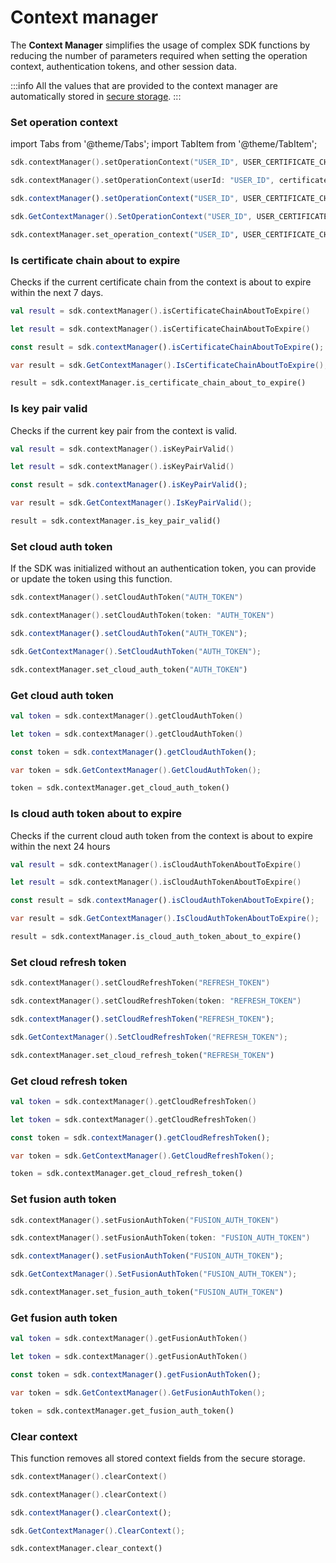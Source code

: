 # Context manager

The **Context Manager** simplifies the usage of complex SDK functions by reducing the number of parameters required when setting the operation context, authentication tokens, and other session data.

:::info 
All the values that are provided to the context manager are automatically stored in [secure storage](04_INITIALIZE.md#secure-storage).
:::

### Set operation context

import Tabs from '@theme/Tabs';
import TabItem from '@theme/TabItem';

<Tabs>
<TabItem value="kotlin" label="JVM & Android">

```kotlin
sdk.contextManager().setOperationContext("USER_ID", USER_CERTIFICATE_CHAIN_LIST, PUBLIC_KEY, PRIVATE_KEY)
```

</TabItem>
<TabItem value="swift" label="Swift">

```swift
sdk.contextManager().setOperationContext(userId: "USER_ID", certificateChain: USER_CERTIFICATE_CHAIN_LIST, publicKey: PUBLIC_KEY, privateKey: PRIVATE_KEY)
```

</TabItem>
<TabItem value="js" label="JavaScript">

```js
sdk.contextManager().setOperationContext("USER_ID", USER_CERTIFICATE_CHAIN_LIST, PUBLIC_KEY, PRIVATE_KEY);
```

</TabItem>
<TabItem value="csharp" label="C#">

```csharp
sdk.GetContextManager().SetOperationContext("USER_ID", USER_CERTIFICATE_CHAIN_AS_STRING, "BASE64_PUBLIC_KEY", "BASE64_PRIVATE_KEY");
```

</TabItem>
<TabItem value="python" label="Python">

```python
sdk.contextManager.set_operation_context("USER_ID", USER_CERTIFICATE_CHAIN_AS_STRING, "BASE64_PUBLIC_KEY", "BASE64_PRIVATE_KEY")
```

</TabItem>
</Tabs>

### Is certificate chain about to expire

Checks if the current certificate chain from the context is about to expire within the next 7 days.

<Tabs>
<TabItem value="kotlin" label="JVM & Android">

```kotlin
val result = sdk.contextManager().isCertificateChainAboutToExpire()
```

</TabItem>
<TabItem value="swift" label="Swift">

```swift
let result = sdk.contextManager().isCertificateChainAboutToExpire()
```

</TabItem>
<TabItem value="js" label="JavaScript">

```js
const result = sdk.contextManager().isCertificateChainAboutToExpire();
```

</TabItem>
<TabItem value="csharp" label="C#">

```csharp
var result = sdk.GetContextManager().IsCertificateChainAboutToExpire();
```

</TabItem>
<TabItem value="python" label="Python">

```python
result = sdk.contextManager.is_certificate_chain_about_to_expire()
```

</TabItem>
</Tabs>

### Is key pair valid

Checks if the current key pair from the context is valid.

<Tabs>
<TabItem value="kotlin" label="JVM & Android">

```kotlin
val result = sdk.contextManager().isKeyPairValid()
```

</TabItem>
<TabItem value="swift" label="Swift">

```swift
let result = sdk.contextManager().isKeyPairValid()
```

</TabItem>
<TabItem value="js" label="JavaScript">

```js
const result = sdk.contextManager().isKeyPairValid();
```

</TabItem>
<TabItem value="csharp" label="C#">

```csharp
var result = sdk.GetContextManager().IsKeyPairValid();
```

</TabItem>
<TabItem value="python" label="Python">

```python
result = sdk.contextManager.is_key_pair_valid()
```

</TabItem>
</Tabs>

### Set cloud auth token

If the SDK was initialized without an authentication token, you can provide or update the token using this function.

<Tabs>
<TabItem value="kotlin" label="JVM & Android">

```kotlin
sdk.contextManager().setCloudAuthToken("AUTH_TOKEN")
```

</TabItem>
<TabItem value="swift" label="Swift">

```swift
sdk.contextManager().setCloudAuthToken(token: "AUTH_TOKEN")
```

</TabItem>
<TabItem value="js" label="JavaScript">

```js
sdk.contextManager().setCloudAuthToken("AUTH_TOKEN");
```

</TabItem>
<TabItem value="csharp" label="C#">

```csharp
sdk.GetContextManager().SetCloudAuthToken("AUTH_TOKEN");
```

</TabItem>
<TabItem value="python" label="Python">

```python
sdk.contextManager.set_cloud_auth_token("AUTH_TOKEN")
```

</TabItem>
</Tabs>

### Get cloud auth token

<Tabs>
<TabItem value="kotlin" label="JVM & Android">

```kotlin
val token = sdk.contextManager().getCloudAuthToken()
```

</TabItem>
<TabItem value="swift" label="Swift">

```swift
let token = sdk.contextManager().getCloudAuthToken()
```

</TabItem>
<TabItem value="js" label="JavaScript">

```js
const token = sdk.contextManager().getCloudAuthToken();
```

</TabItem>
<TabItem value="csharp" label="C#">

```csharp
var token = sdk.GetContextManager().GetCloudAuthToken();
```

</TabItem>
<TabItem value="python" label="Python">

```python
token = sdk.contextManager.get_cloud_auth_token()
```

</TabItem>
</Tabs>

### Is cloud auth token about to expire

Checks if the current cloud auth token from the context is about to expire within the next 24 hours

<Tabs>
<TabItem value="kotlin" label="JVM & Android">

```kotlin
val result = sdk.contextManager().isCloudAuthTokenAboutToExpire()
```

</TabItem>
<TabItem value="swift" label="Swift">

```swift
let result = sdk.contextManager().isCloudAuthTokenAboutToExpire()
```

</TabItem>
<TabItem value="js" label="JavaScript">

```js
const result = sdk.contextManager().isCloudAuthTokenAboutToExpire();
```

</TabItem>
<TabItem value="csharp" label="C#">

```csharp
var result = sdk.GetContextManager().IsCloudAuthTokenAboutToExpire();
```

</TabItem>
<TabItem value="python" label="Python">

```python
result = sdk.contextManager.is_cloud_auth_token_about_to_expire()
```

</TabItem>
</Tabs>

### Set cloud refresh token

<Tabs>
<TabItem value="kotlin" label="JVM & Android">

```kotlin
sdk.contextManager().setCloudRefreshToken("REFRESH_TOKEN")
```

</TabItem>
<TabItem value="swift" label="Swift">

```swift
sdk.contextManager().setCloudRefreshToken(token: "REFRESH_TOKEN")
```

</TabItem>
<TabItem value="js" label="JavaScript">

```js
sdk.contextManager().setCloudRefreshToken("REFRESH_TOKEN");
```

</TabItem>
<TabItem value="csharp" label="C#">

```csharp
sdk.GetContextManager().SetCloudRefreshToken("REFRESH_TOKEN");
```

</TabItem>
<TabItem value="python" label="Python">

```python
sdk.contextManager.set_cloud_refresh_token("REFRESH_TOKEN")
```

</TabItem>
</Tabs>

### Get cloud refresh token

<Tabs>
<TabItem value="kotlin" label="JVM & Android">

```kotlin
val token = sdk.contextManager().getCloudRefreshToken()
```

</TabItem>
<TabItem value="swift" label="Swift">

```swift
let token = sdk.contextManager().getCloudRefreshToken()
```

</TabItem>
<TabItem value="js" label="JavaScript">

```js
const token = sdk.contextManager().getCloudRefreshToken();
```

</TabItem>
<TabItem value="csharp" label="C#">

```csharp
var token = sdk.GetContextManager().GetCloudRefreshToken();
```

</TabItem>
<TabItem value="python" label="Python">

```python
token = sdk.contextManager.get_cloud_refresh_token()
```

</TabItem>
</Tabs>

### Set fusion auth token

<Tabs>
<TabItem value="kotlin" label="JVM & Android">

```kotlin
sdk.contextManager().setFusionAuthToken("FUSION_AUTH_TOKEN")
```

</TabItem>
<TabItem value="swift" label="Swift">

```swift
sdk.contextManager().setFusionAuthToken(token: "FUSION_AUTH_TOKEN")
```

</TabItem>
<TabItem value="js" label="JavaScript">

```js
sdk.contextManager().setFusionAuthToken("FUSION_AUTH_TOKEN");
```

</TabItem>
<TabItem value="csharp" label="C#">

```csharp
sdk.GetContextManager().SetFusionAuthToken("FUSION_AUTH_TOKEN");
```

</TabItem>
<TabItem value="python" label="Python">

```python
sdk.contextManager.set_fusion_auth_token("FUSION_AUTH_TOKEN")
```

</TabItem>
</Tabs>

### Get fusion auth token

<Tabs>
<TabItem value="kotlin" label="JVM & Android">

```kotlin
val token = sdk.contextManager().getFusionAuthToken()
```

</TabItem>
<TabItem value="swift" label="Swift">

```swift
let token = sdk.contextManager().getFusionAuthToken()
```

</TabItem>
<TabItem value="js" label="JavaScript">

```js
const token = sdk.contextManager().getFusionAuthToken();
```

</TabItem>
<TabItem value="csharp" label="C#">

```csharp
var token = sdk.GetContextManager().GetFusionAuthToken();
```

</TabItem>
<TabItem value="python" label="Python">

```python
token = sdk.contextManager.get_fusion_auth_token()
```

</TabItem>
</Tabs>

### Clear context

This function removes all stored context fields from the secure storage.

<Tabs>
<TabItem value="kotlin" label="JVM & Android">

```kotlin
sdk.contextManager().clearContext()
```

</TabItem>
<TabItem value="swift" label="Swift">

```swift
sdk.contextManager().clearContext()
```

</TabItem>
<TabItem value="js" label="JavaScript">

```js
sdk.contextManager().clearContext();
```

</TabItem>
<TabItem value="csharp" label="C#">

```csharp
sdk.GetContextManager().ClearContext();
```

</TabItem>
<TabItem value="python" label="Python">

```python
sdk.contextManager.clear_context()
```

</TabItem>
</Tabs>

